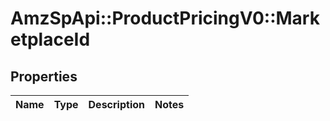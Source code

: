 # AmzSpApi::ProductPricingV0::MarketplaceId

## Properties
Name | Type | Description | Notes
------------ | ------------- | ------------- | -------------

